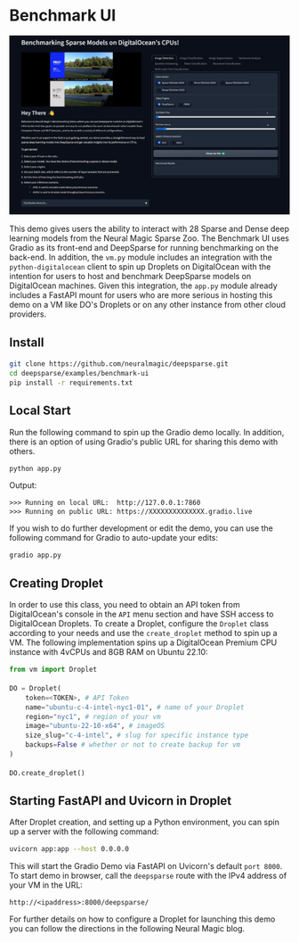 <!--
Copyright (c) 2021 - present / Neuralmagic, Inc. All Rights Reserved.

Licensed under the Apache License, Version 2.0 (the "License");
you may not use this file except in compliance with the License.
You may obtain a copy of the License at

   http://www.apache.org/licenses/LICENSE-2.0

Unless required by applicable law or agreed to in writing,
software distributed under the License is distributed on an "AS IS" BASIS,
WITHOUT WARRANTIES OR CONDITIONS OF ANY KIND, either express or implied.
See the License for the specific language governing permissions and
limitations under the License.
-->

# Benchmark UI

![alt text](pic.png)

This demo gives users the ability to interact with 28 Sparse and Dense deep learning models from the Neural Magic Sparse Zoo. The Benchmark UI uses Gradio as its front-end and DeepSparse for running benchmarking on the back-end. In addition, the `vm.py` module includes an integration with the `python-digitalocean` client to spin up Droplets on DigitalOcean with the intention for users to host and benchmark DeepSparse models on DigitalOcean machines. Given this integration, the `app.py` module already includes a FastAPI mount for users who are more serious in hosting this demo on a VM like DO's Droplets or on any other instance from other cloud providers.

## Install

```bash
git clone https://github.com/neuralmagic/deepsparse.git
cd deepsparse/examples/benchmark-ui
pip install -r requirements.txt
```

## Local Start

Run the following command to spin up the Gradio demo locally. In addition, there is an option of using Gradio's public URL for sharing this demo with others.

```bash
python app.py
```

Output:

    >>> Running on local URL:  http://127.0.0.1:7860
    >>> Running on public URL: https://XXXXXXXXXXXXXX.gradio.live

If you wish to do further development or edit the demo, you can use the following command for Gradio to auto-update your edits:

```bash
gradio app.py
```

## Creating Droplet

In order to use this class, you need to obtain an API token from DigitalOcean's console in the `API` menu section and have SSH access to DigitalOcean Droplets. To create a Droplet, configure the `Droplet` class according to your needs and use the `create_droplet` method to spin up a VM. The following implementation spins up a DigitalOcean Premium CPU instance with 4vCPUs and 8GB RAM on Ubuntu 22.10:

```python
from vm import Droplet

DO = Droplet(
    token=<TOKEN>, # API Token
    name="ubuntu-c-4-intel-nyc1-01", # name of your Droplet
    region="nyc1", # region of your vm
    image="ubuntu-22-10-x64", # imageOS
    size_slug="c-4-intel", # slug for specific instance type
    backups=False # whether or not to create backup for vm
)

DO.create_droplet()
```

## Starting FastAPI and Uvicorn in Droplet

After Droplet creation, and setting up a Python environment, you can spin up a server with the following command:

```bash
uvicorn app:app --host 0.0.0.0
```

This will start the Gradio Demo via FastAPI on Uvicorn's default `port 8000`. To start demo in browser, call the `deepsparse` route with the IPv4 address of your VM in the URL:

    http://<ipaddress>:8000/deepsparse/

For further details on how to configure a Droplet for launching this demo you can follow the directions in the following Neural Magic blog.